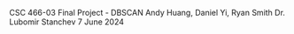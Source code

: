 CSC 466-03
Final Project - DBSCAN
Andy Huang, Daniel Yi, Ryan Smith
Dr. Lubomir Stanchev
7 June 2024
